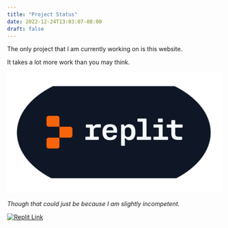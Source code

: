 ```yaml
---
title: "Project Status"
date: 2022-12-24T13:03:07-08:00
draft: false
---
```


The only project that I am currently working on is this website.

It takes a lot more work than you may think.

<img src="images/replitLogo.png">

*Though that could just be because I am slightly incompetent.*

[![Replit Link](https://jocular-marzipan-1cbc43.netlify.app/images/replitLogoV3.png)](https://replit.com/@tanishkthoria)

